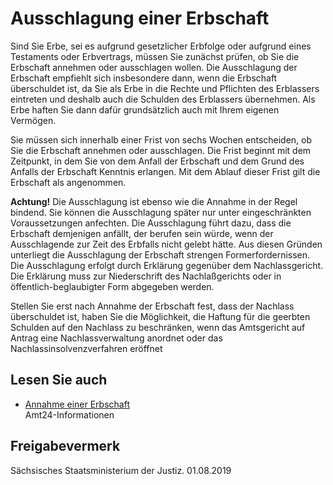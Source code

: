 # Ausschlagung einer Erbschaft

Sind Sie Erbe, sei es aufgrund gesetzlicher Erbfolge oder aufgrund eines Testaments oder Erbvertrags, müssen Sie zunächst prüfen, ob Sie die Erbschaft annehmen oder ausschlagen wollen. Die Ausschlagung der Erbschaft empfiehlt sich insbesondere dann, wenn die Erbschaft überschuldet ist, da Sie als Erbe in die Rechte und Pflichten des Erblassers eintreten und deshalb auch die Schulden des Erblassers übernehmen. Als Erbe haften Sie dann dafür grundsätzlich auch mit Ihrem eigenen Vermögen.

Sie müssen sich innerhalb einer Frist von sechs Wochen entscheiden, ob Sie die Erbschaft annehmen oder ausschlagen. Die Frist beginnt mit dem Zeitpunkt, in dem Sie von dem Anfall der Erbschaft und dem Grund des Anfalls der Erbschaft Kenntnis erlangen. Mit dem Ablauf dieser Frist gilt die Erbschaft als angenommen.

**Achtung!** Die Ausschlagung ist ebenso wie die Annahme in der Regel bindend. Sie können die Ausschlagung später nur unter eingeschränkten Voraussetzungen anfechten. Die Ausschlagung führt dazu, dass die Erbschaft demjenigen anfällt, der berufen sein würde, wenn der Ausschlagende zur Zeit des Erbfalls nicht gelebt hätte. Aus diesen Gründen unterliegt die Ausschlagung der Erbschaft strengen Formerfordernissen. Die Ausschlagung erfolgt durch Erklärung gegenüber dem Nachlassgericht. Die Erklärung muss zur Niederschrift des Nachlaßgerichts oder in öffentlich-beglaubigter Form abgegeben werden.

Stellen Sie erst nach Annahme der Erbschaft fest, dass der Nachlass überschuldet ist, haben Sie die Möglichkeit, die Haftung für die geerbten Schulden auf den Nachlass zu beschränken, wenn das Amtsgericht auf Antrag eine Nachlassverwaltung anordnet oder das Nachlassinsolvenzverfahren eröffnet

## Lesen Sie auch

* [Annahme einer Erbschaft](https://amt24dev.sachsen.de/zufi/lebenslagen/5000871 "Annahme einer Erbschaft")  
  Amt24-Informationen

## Freigabevermerk

Sächsisches Staatsministerium der Justiz. 01.08.2019
